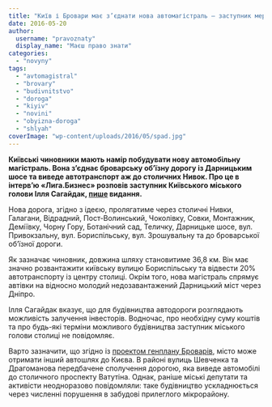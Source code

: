 ```yaml
---
title: "Київ і Бровари має з’єднати нова автомагістраль – заступник мера столиці"
date: 2016-05-20
author: 
  username: "pravoznaty"
  display_name: "Маєш право знати"
categories: 
  - "novyny"
tags: 
  - "avtomagistral"
  - "brovary"
  - "budivnitstvo"
  - "doroga"
  - "kiyiv"
  - "novini"
  - "obyizna-doroga"
  - "shlyah"
coverImage: "wp-content/uploads/2016/05/spad.jpg"
---
```


**Київські чиновники мають намір побудувати нову автомобільну магістраль. Вона з’єднає броварську об’їзну дорогу із Дарницьким шосе та виведе автотранспорт аж до столичних Нивок. Про це в інтерв’ю «Лига.Бизнес» розповів заступник Київського міського голови Ілля Сагайдак, [пише](http://biz.liga.net/all/transport/intervyu/3367500-zammera-kieva-na-kreshchatike-poyavyatsya-nazemnye-perekhody.htm) видання.**

Нова дорога, згідно з ідеєю, пролягатиме через столичні Нивки, Галагани, Відрадний, Пост-Волинський, Чоколівку, Совки, Монтажник, Деміївку, Чорну Гору, Ботанічний сад, Теличку, Дарницьке шосе, вул. Привокзальну, вул. Бориспільську, вул. Зрошувальну та до броварської об’їзної дороги.

Як зазначає чиновник, довжина шляху становитиме 36,8 км. Він має значно розвантажити київську вулицю Бориспільську та відвести 20% автотранспорту із центру столиці. Окрім того, нова магістраль спрямує автівки на відносно молодий недозавантажений Дарницький міст через Дніпро.

Ілля Сагайдак вказує, що для будівництва автодороги розглядають можливість залучення інвесторів. Водночас, про необхідну суму коштів та про будь-які терміни можливого будівництва заступник міського голови столиці не повідомляє.

Варто зазначити, що згідно із [проектом генплану Броварів](https://mpz.brovary.org/proekt-generalnogo-planu-brovariv-vinesli-na-gromadske-obgovorennya/), місто може отримати інший автошлях до Києва. В районі вулиць Шевченка та Драгоманова передбачене сполучення дорогою, яка виведе автомобілі до столичного проспекту Ватутіна. Однак, раніше міські депутати та активісти неодноразово повідомляли: таке будівництво ускладнюється через численні порушення в забудові прилеглого мікрорайону.
